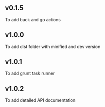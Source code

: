 ## v0.1.5
To add back and go actions
   
## v1.0.0
To add dist folder with minified and dev version

## v1.0.1
To add grunt task runner

## v1.0.2
To add detailed API documentation